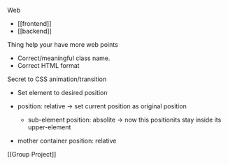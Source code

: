 Web
+ [[frontend]]
+ [[backend]]

Thing help your have more web points
+ Correct/meaningful class name. 
+ Correct HTML format

Secret to CSS animation/transition
+ Set element to desired position

+ position: relative -> set current position as original position
	+ sub-element position: absolite -> now this positionits stay inside its upper-element
+ mother container position: relative

[[Group Project]]